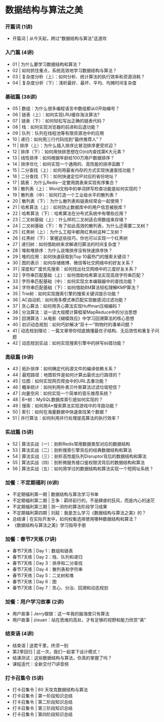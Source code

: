 # 数据结构与算法之美


### 开篇词 (1讲)
* 开篇词 | 从今天起，跨过“数据结构与算法”这道坎
### 入门篇 (4讲)
* 01 | 为什么要学习数据结构和算法？
* 02 | 如何抓住重点，系统高效地学习数据结构与算法？
* 03 | 复杂度分析（上）：如何分析、统计算法的执行效率和资源消耗？
* 04 | 复杂度分析（下）：浅析最好、最坏、平均、均摊时间复杂度
### 基础篇 (38讲)
* 05 | 数组：为什么很多编程语言中数组都从0开始编号？
* 06 | 链表（上）：如何实现LRU缓存淘汰算法?
* 07 | 链表（下）：如何轻松写出正确的链表代码？
* 08 | 栈：如何实现浏览器的前进和后退功能？
* 09 | 队列：队列在线程池等有限资源池中的应用
* 10 | 递归：如何用三行代码找到“最终推荐人”？
* 11 | 排序（上）：为什么插入排序比冒泡排序更受欢迎？
* 12 | 排序（下）：如何用快排思想在O(n)内查找第K大元素？
* 13 | 线性排序：如何根据年龄给100万用户数据排序？
* 14 | 排序优化：如何实现一个通用的、高性能的排序函数？
* 15 | 二分查找（上）：如何用最省内存的方式实现快速查找功能？
* 16 | 二分查找（下）：如何快速定位IP对应的省份地址？
* 17 | 跳表：为什么Redis一定要用跳表来实现有序集合？
* 18 | 散列表（上）：Word文档中的单词拼写检查功能是如何实现的？
* 19 | 散列表（中）：如何打造一个工业级水平的散列表？
* 20 | 散列表（下）：为什么散列表和链表经常会一起使用？
* 21 | 哈希算法（上）：如何防止数据库中的用户信息被脱库？
* 22 | 哈希算法（下）：哈希算法在分布式系统中有哪些应用？
* 23 | 二叉树基础（上）：什么样的二叉树适合用数组来存储？
* 24 | 二叉树基础（下）：有了如此高效的散列表，为什么还需要二叉树？
* 25 | 红黑树（上）：为什么工程中都用红黑树这种二叉树？
* 26 | 红黑树（下）：掌握这些技巧，你也可以实现一个红黑树
* 27 | 递归树：如何借助树来求解递归算法的时间复杂度？
* 28 | 堆和堆排序：为什么说堆排序没有快速排序快？
* 29 | 堆的应用：如何快速获取到Top 10最热门的搜索关键词？
* 30 | 图的表示：如何存储微博、微信等社交网络中的好友关系？
* 31 | 深度和广度优先搜索：如何找出社交网络中的三度好友关系？
* 32 | 字符串匹配基础（上）：如何借助哈希算法实现高效字符串匹配？
* 33 | 字符串匹配基础（中）：如何实现文本编辑器中的查找功能？
* 34 | 字符串匹配基础（下）：如何借助BM算法轻松理解KMP算法？
* 35 | Trie树：如何实现搜索引擎的搜索关键词提示功能？
* 36 | AC自动机：如何用多模式串匹配实现敏感词过滤功能？
* 37 | 贪心算法：如何用贪心算法实现Huffman压缩编码？
* 38 | 分治算法：谈一谈大规模计算框架MapReduce中的分治思想
* 39 | 回溯算法：从电影《蝴蝶效应》中学习回溯算法的核心思想
* 40 | 初识动态规划：如何巧妙解决“双十一”购物时的凑单问题？
* 41 | 动态规划理论：一篇文章带你彻底搞懂最优子结构、无后效性和重复子问题
* 42 | 动态规划实战：如何实现搜索引擎中的拼写纠错功能？
### 高级篇 (9讲)
* 43 | 拓扑排序：如何确定代码源文件的编译依赖关系？
* 44 | 最短路径：地图软件是如何计算出最优出行路径的？
* 45 | 位图：如何实现网页爬虫中的URL去重功能？
* 46 | 概率统计：如何利用朴素贝叶斯算法过滤垃圾短信？
* 47 | 向量空间：如何实现一个简单的音乐推荐系统？
* 48 | B+树：MySQL数据库索引是如何实现的？
* 49 | 搜索：如何用A*搜索算法实现游戏中的寻路功能？
* 50 | 索引：如何在海量数据中快速查找某个数据？
* 51 | 并行算法：如何利用并行处理提高算法的执行效率？
### 实战篇 (5讲)
* 52 | 算法实战（一）：剖析Redis常用数据类型对应的数据结构
* 53 | 算法实战（二）：剖析搜索引擎背后的经典数据结构和算法
* 54 | 算法实战（三）：剖析高性能队列Disruptor背后的数据结构和算法
* 55 | 算法实战（四）：剖析微服务接口鉴权限流背后的数据结构和算法
* 56 | 算法实战（五）：如何用学过的数据结构和算法实现一个短网址系统？
### 加餐：不定期福利 (6讲)
* 不定期福利第一期 | 数据结构与算法学习书单
* 不定期福利第二期 | 王争：羁绊前行的，不是肆虐的狂风，而是内心的迷茫
* 不定期福利第三期 | 测一测你的算法阶段学习成果
* 不定期福利第四期 | 刘超：我是怎么学习《数据结构与算法之美》的？
* 总结课 | 在实际开发中，如何权衡选择使用哪种数据结构和算法？
* 《数据结构与算法之美》学习指导手册
### 加餐：春节7天练 (7讲)
* 春节7天练 | Day 1：数组和链表
* 春节7天练 | Day 2：栈、队列和递归
* 春节7天练 | Day 3：排序和二分查找
* 春节7天练 | Day 4：散列表和字符串
* 春节7天练 | Day 5：二叉树和堆
* 春节7天练 | Day 6：图
* 春节7天练 | Day 7：贪心、分治、回溯和动态规划
### 加餐：用户学习故事 (2讲)
* 用户故事 | Jerry银银：这一年我的脑海里只有算法
* 用户故事 | zixuan：站在思维的高处，才有足够的视野和能力欣赏“美”
### 结束语 (4讲)
* 结束语 | 送君千里，终须一别
* 第2季回归 | 这一次，我们一起拿下设计模式！
* 结课测试｜这些数据结构与算法，你真的掌握了吗？
* 课程迭代｜全新交付71讲音频
### 打卡召集令 (5讲)
* 打卡召集令 | 60 天攻克数据结构与算法
* 打卡召集令 | 第一阶段知识总结
* 打卡召集令 | 第二阶段知识总结
* 打卡召集令 | 第三阶段知识总结
* 打卡召集令 | 第四阶段知识总结
